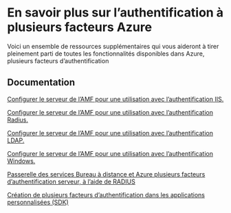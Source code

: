 <properties 
    pageTitle="Authentification à plusieurs facteurs Azure - en savoir plus"
    description="Il s’agit de la page d’authentification multi-facteurs de Azure qui fournit des liens vers du contenu supplémentaire pour une authentification à facteurs multiples Azure.  À partir de là, vous pouvez découvrir les autres rubriques sur l’authentification à plusieurs facteurs."
    services="multi-factor-authentication"
    documentationCenter=""
    authors="kgremban"
    manager="femila"
    editor="curtland"/>

<tags
    ms.service="multi-factor-authentication"
    ms.workload="identity"
    ms.tgt_pltfrm="na"
    ms.devlang="na"
    ms.topic="article"
    ms.date="08/04/2016"
    ms.author="kgremban"/>

# <a name="learn-more-about-azure-multi-factor-authentication"></a>En savoir plus sur l’authentification à plusieurs facteurs Azure


Voici un ensemble de ressources supplémentaires qui vous aideront à tirer pleinement parti de toutes les fonctionnalités disponibles dans Azure, plusieurs facteurs d’authentification

## <a name="documentation"></a>Documentation

[Configurer le serveur de l’AMF pour une utilisation avec l’authentification IIS.](https://msdn.microsoft.com/library/azure/dn394291.aspx)

[Configurer le serveur de l’AMF pour une utilisation avec l’authentification Radius.](https://msdn.microsoft.com/library/azure/dn394299.aspx)

[Configurer le serveur de l’AMF pour une utilisation avec l’authentification LDAP.](https://msdn.microsoft.com/library/azure/dn394286.aspx)

[Configurer le serveur de l’AMF pour une utilisation avec l’authentification Windows.](https://msdn.microsoft.com/library/azure/dn394278.aspx)

[Passerelle des services Bureau à distance et Azure plusieurs facteurs d’authentification serveur, à l’aide de RADIUS](https://msdn.microsoft.com/library/azure/dn394287.aspx)

[Création de plusieurs facteurs d’authentification dans les applications personnalisées (SDK)](https://msdn.microsoft.com/library/azure/dn249464.aspx)
